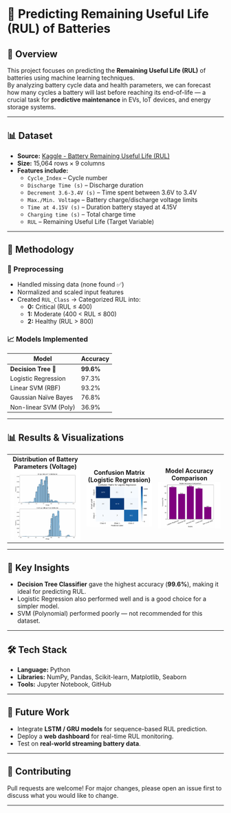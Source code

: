 # 🔋 Predicting Remaining Useful Life (RUL) of Batteries

## 📌 Overview
This project focuses on predicting the **Remaining Useful Life (RUL)** of batteries using machine learning techniques.  
By analyzing battery cycle data and health parameters, we can forecast how many cycles a battery will last before reaching its end-of-life — a crucial task for **predictive maintenance** in EVs, IoT devices, and energy storage systems.

---

## 📊 Dataset

- **Source:** [Kaggle - Battery Remaining Useful Life (RUL)](https://www.kaggle.com/datasets/ignaciovinuales/battery-remaining-useful-life-rul)
- **Size:** 15,064 rows × 9 columns  
- **Features include:**
  - `Cycle_Index` – Cycle number  
  - `Discharge Time (s)` – Discharge duration  
  - `Decrement 3.6-3.4V (s)` – Time spent between 3.6V to 3.4V  
  - `Max./Min. Voltage` – Battery charge/discharge voltage limits  
  - `Time at 4.15V (s)` – Duration battery stayed at 4.15V  
  - `Charging time (s)` – Total charge time  
  - `RUL` – Remaining Useful Life (Target Variable)

---

## 🧠 Methodology

### 🔧 Preprocessing
- Handled missing data (none found ✅)
- Normalized and scaled input features
- Created `RUL_Class` → Categorized RUL into:
  - **0:** Critical (RUL ≤ 400)
  - **1:** Moderate (400 < RUL ≤ 800)
  - **2:** Healthy (RUL > 800)

### 📈 Models Implemented
| Model                  | Accuracy |
|-----------------------|---------|
| **Decision Tree** 🌟 | **99.6%** |
| Logistic Regression   | 97.3% |
| Linear SVM (RBF)      | 93.2% |
| Gaussian Naïve Bayes  | 76.8% |
| Non-linear SVM (Poly) | 36.9% |

---

## 📊 Results & Visualizations  

<table>
  <tr>
    <td align="center">
      <b>Distribution of Battery Parameters (Voltage)</b><br>
      <img src="https://github.com/Shubham230305/Predicting-Remaining-Useful-Life-of-Battery/blob/main/Images/voltage_distribution.png" width="250">
    </td>
    <td align="center">
      <b>Confusion Matrix (Logistic Regression)</b><br>
      <img src="https://github.com/Shubham230305/Predicting-Remaining-Useful-Life-of-Battery/blob/main/Images/logistic_cm.png" width="250">
    </td>
    <td align="center">
      <b>Model Accuracy Comparison</b><br>
      <img src="https://github.com/Shubham230305/Predicting-Remaining-Useful-Life-of-Battery/blob/main/Images/model_comparison.png" width="250">
    </td>
  </tr>
</table>

---

## 🚀 Key Insights
- **Decision Tree Classifier** gave the highest accuracy (**99.6%**), making it ideal for predicting RUL.
- Logistic Regression also performed well and is a good choice for a simpler model.
- SVM (Polynomial) performed poorly — not recommended for this dataset.

---

## 🛠️ Tech Stack
- **Language:** Python
- **Libraries:** NumPy, Pandas, Scikit-learn, Matplotlib, Seaborn
- **Tools:** Jupyter Notebook, GitHub

---

## 📌 Future Work
- Integrate **LSTM / GRU models** for sequence-based RUL prediction.
- Deploy a **web dashboard** for real-time RUL monitoring.
- Test on **real-world streaming battery data**.

---

## 🤝 Contributing
Pull requests are welcome! For major changes, please open an issue first to discuss what you would like to change.

---
